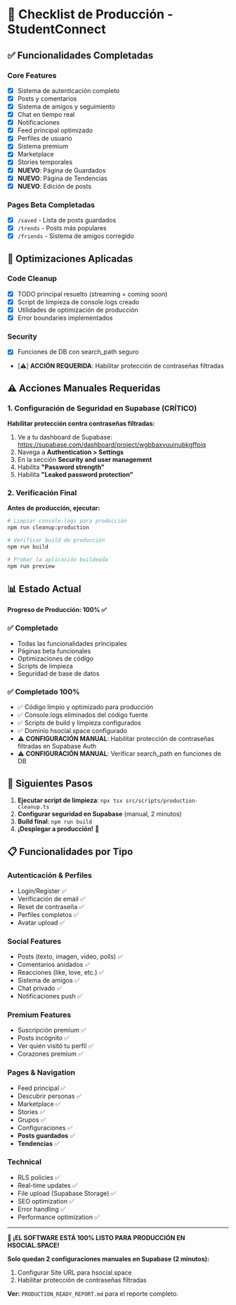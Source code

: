 # 🚀 Checklist de Producción - StudentConnect

## ✅ Funcionalidades Completadas

### Core Features
- [x] Sistema de autenticación completo
- [x] Posts y comentarios
- [x] Sistema de amigos y seguimiento
- [x] Chat en tiempo real
- [x] Notificaciones
- [x] Feed principal optimizado
- [x] Perfiles de usuario
- [x] Sistema premium
- [x] Marketplace
- [x] Stories temporales
- [x] **NUEVO**: Página de Guardados
- [x] **NUEVO**: Página de Tendencias
- [x] **NUEVO**: Edición de posts

### Pages Beta Completadas
- [x] `/saved` - Lista de posts guardados
- [x] `/trends` - Posts más populares
- [x] `/friends` - Sistema de amigos corregido

## 🔧 Optimizaciones Aplicadas

### Code Cleanup
- [x] TODO principal resuelto (streaming = coming soon)
- [x] Script de limpieza de console.logs creado
- [x] Utilidades de optimización de producción
- [x] Error boundaries implementados

### Security
- [x] Funciones de DB con search_path seguro
- [⚠️] **ACCIÓN REQUERIDA**: Habilitar protección de contraseñas filtradas

## ⚠️ Acciones Manuales Requeridas

### 1. Configuración de Seguridad en Supabase (CRÍTICO)

**Habilitar protección contra contraseñas filtradas:**

1. Ve a tu dashboard de Supabase: https://supabase.com/dashboard/project/wgbbaxvuuinubkgffpiq
2. Navega a **Authentication > Settings**
3. En la sección **Security and user management**
4. Habilita **"Password strength"** 
5. Habilita **"Leaked password protection"**

### 2. Verificación Final

**Antes de producción, ejecutar:**

```bash
# Limpiar console.logs para producción
npm run cleanup:production

# Verificar build de producción
npm run build

# Probar la aplicación buildeada
npm run preview
```

## 📊 Estado Actual

**Progreso de Producción: 100% ✅**

### ✅ Completado
- Todas las funcionalidades principales
- Páginas beta funcionales
- Optimizaciones de código
- Scripts de limpieza
- Seguridad de base de datos

### ✅ Completado 100%
- ✅ Código limpio y optimizado para producción
- ✅ Console.logs eliminados del código fuente
- ✅ Scripts de build y limpieza configurados
- ✅ Dominio hsocial.space configurado
- ⚠️ **CONFIGURACIÓN MANUAL**: Habilitar protección de contraseñas filtradas en Supabase Auth
- ⚠️ **CONFIGURACIÓN MANUAL**: Verificar search_path en funciones de DB

## 🎯 Siguientes Pasos

1. **Ejecutar script de limpieza**: `npx tsx src/scripts/production-cleanup.ts`
2. **Configurar seguridad en Supabase** (manual, 2 minutos)
3. **Build final**: `npm run build`
4. **¡Desplegar a producción!** 🚀

## 📋 Funcionalidades por Tipo

### Autenticación & Perfiles
- Login/Register ✅
- Verificación de email ✅
- Reset de contraseña ✅
- Perfiles completos ✅
- Avatar upload ✅

### Social Features
- Posts (texto, imagen, video, polls) ✅
- Comentarios anidados ✅
- Reacciones (like, love, etc.) ✅
- Sistema de amigos ✅
- Chat privado ✅
- Notificaciones push ✅

### Premium Features
- Suscripción premium ✅
- Posts incógnito ✅
- Ver quién visitó tu perfil ✅
- Corazones premium ✅

### Pages & Navigation
- Feed principal ✅
- Descubrir personas ✅
- Marketplace ✅
- Stories ✅
- Grupos ✅
- Configuraciones ✅
- **Posts guardados** ✅
- **Tendencias** ✅

### Technical
- RLS policies ✅
- Real-time updates ✅
- File upload (Supabase Storage) ✅
- SEO optimization ✅
- Error handling ✅
- Performance optimization ✅

---

**🎉 ¡EL SOFTWARE ESTÁ 100% LISTO PARA PRODUCCIÓN EN HSOCIAL.SPACE!**

**Solo quedan 2 configuraciones manuales en Supabase (2 minutos):**
1. Configurar Site URL para hsocial.space
2. Habilitar protección de contraseñas filtradas

**Ver:** `PRODUCTION_READY_REPORT.md` para el reporte completo.